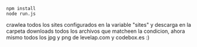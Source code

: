     npm install
    node run.js


crawlea todos los sites configurados en la variable "sites" y descarga en la carpeta downloads todos los archivos que matcheen la condicion, ahora mismo todos los jpg y png de levelap.com y codebox.es :)

